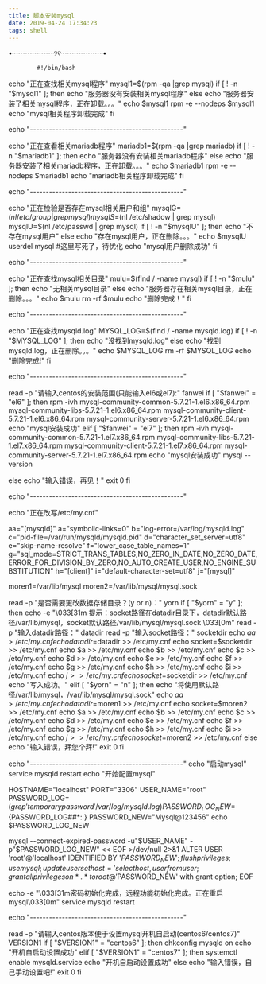 ```yaml
---
title: 脚本安装mysql
date: 2019-04-24 17:34:23
tags: shell
---
```

•┈┈┈┈┈┈୨୧┈┈┈┈┈┈•
<!--more-->
            #!/bin/bash

echo "正在查找相关mysql程序"
mysql1=$(rpm -qa |grep mysql)
if [ ! -n "$mysql1" ]; then
  echo "服务器没有安装相关mysql程序"
else
  echo "服务器安装了相关mysql程序，正在卸载。。。"
  echo $mysql1
  rpm -e --nodeps $mysql1
  echo "mysql相关程序卸载完成"
fi

echo "------------------------------------------------"

echo "正在查看相关mariadb程序"
mariadb1=$(rpm -qa |grep mariadb)
if [ ! -n "$mariadb1" ]; then
  echo "服务器没有安装相关mariadb程序"
else
  echo "服务器安装了相关mariadb程序，正在卸载。。。"
  echo $mariadb1
  rpm -e --nodeps $mariadb1
  echo "mariadb相关程序卸载完成"
fi

echo "------------------------------------------------"

echo "正在检验是否存在mysql相关用户和组"
mysqlG=$(nl /etc/group | grep mysql)
mysqlS=$(nl /etc/shadow | grep mysql)
mysqlU=$(nl /etc/passwd | grep mysql)
if [ ! -n "$mysqlU" ]; then
  echo "不存在mysql用户"
else
  echo "存在mysql用户，正在删除。。。"
  echo $mysqlU
  userdel mysql #这里写死了，待优化
  echo "mysql用户删除成功"
fi

echo "------------------------------------------------"

echo "正在查找mysql相关目录"
mulu=$(find / -name mysql)
if [ ! -n "$mulu" ]; then
  echo "无相关mysql目录"
else
  echo "服务器存在相关mysql目录，正在删除。。。"
  echo $mulu
  rm -rf $mulu
  echo "删除完成！"
fi

echo "------------------------------------------------"

echo "正在查找mysqld.log"
MYSQL_LOG=$(find / -name mysqld.log)
if [ ! -n "$MYSQL_LOG" ]; then
  echo "没找到mysqld.log"
else
  echo "找到mysqld.log，正在删除。。。"
  echo $MYSQL_LOG
  rm -rf $MYSQL_LOG
  echo "删除完成!"
fi

echo "------------------------------------------------"

read -p "请输入centos的安装范围(只能输入el6或el7):" fanwei
if [ "$fanwei" = "el6" ]; then
  rpm -ivh mysql-community-common-5.7.21-1.el6.x86_64.rpm mysql-community-libs-5.7.21-1.el6.x86_64.rpm mysql-community-client-5.7.21-1.el6.x86_64.rpm mysql-community-server-5.7.21-1.el6.x86_64.rpm
  echo "mysql安装成功"
elif [ "$fanwei" = "el7" ]; then
  rpm -ivh mysql-community-common-5.7.21-1.el7.x86_64.rpm mysql-community-libs-5.7.21-1.el7.x86_64.rpm mysql-community-client-5.7.21-1.el7.x86_64.rpm mysql-community-server-5.7.21-1.el7.x86_64.rpm
  echo "mysql安装成功"
  mysql --version
  
else
  echo "输入错误，再见！"
  exit 0
fi

echo "------------------------------------------------"

echo "正在改写/etc/my.cnf"

aa="[mysqld]"
a="symbolic-links=0"
b="log-error=/var/log/mysqld.log"
c="pid-file=/var/run/mysqld/mysqld.pid"
d="character_set_server=utf8"
e="skip-name-resolve"
f="lower_case_table_names=1"
g="sql_mode=STRICT_TRANS_TABLES,NO_ZERO_IN_DATE,NO_ZERO_DATE,ERROR_FOR_DIVISION_BY_ZERO,NO_AUTO_CREATE_USER,NO_ENGINE_SUBSTITUTION"
h="[client]"
i="default-character-set=utf8"
j="[mysql]"

moren1=/var/lib/mysql
moren2=/var/lib/mysql/mysql.sock

read -p "是否需要更改数据存储目录？(y or n)：" yorn
if [ "$yorn" = "y" ]; then
  echo -e "\033[31m 提示：socket路径在datadir目录下，datadir默认路径/var/lib/mysql，socket默认路径/var/lib/mysql/mysql.sock \033[0m"
  read -p "输入datadir路径：" datadir
  read -p "输入socket路径：" socketdir
  echo $aa > /etc/my.cnf
  echo datadir=$datadir >> /etc/my.cnf
  echo socket=$socketdir >> /etc/my.cnf
  echo $a >> /etc/my.cnf
  echo $b >> /etc/my.cnf
  echo $c >> /etc/my.cnf
  echo $d >> /etc/my.cnf
  echo $e >> /etc/my.cnf
  echo $f >> /etc/my.cnf
  echo $g >> /etc/my.cnf
  echo $h >> /etc/my.cnf
  echo $i >> /etc/my.cnf
  echo $j >> /etc/my.cnf
  echo socket=$socketdir >> /etc/my.cnf
  echo "写入成功。"
elif [ "$yorn" = "n" ]; then
  echo "将使用默认路径/var/lib/mysql，/var/lib/mysql/mysql.sock"
  echo $aa > /etc/my.cnf
  echo datadir=$moren1 >> /etc/my.cnf
  echo socket=$moren2 >> /etc/my.cnf
  echo $a >> /etc/my.cnf
  echo $b >> /etc/my.cnf
  echo $c >> /etc/my.cnf
  echo $d >> /etc/my.cnf
  echo $e >> /etc/my.cnf
  echo $f >> /etc/my.cnf
  echo $g >> /etc/my.cnf
  echo $h >> /etc/my.cnf
  echo $i >> /etc/my.cnf
  echo $j >> /etc/my.cnf
  echo socket=$moren2 >> /etc/my.cnf
else
  echo "输入错误，拜您个拜!"
  exit 0
fi

echo "------------------------------------------------"
echo "启动mysql"
service mysqld restart
echo "开始配置mysql"

HOSTNAME="localhost"
PORT="3306"
USER_NAME="root"
PASSWORD_LOG=$(grep 'temporary password' /var/log/mysqld.log)
PASSWORD_LOG_NEW=${PASSWORD_LOG##*: }
PASSWORD_NEW="Mysql@123456"
echo $PASSWORD_LOG_NEW

mysql --connect-expired-password -u"$USER_NAME" -p"$PASSWORD_LOG_NEW" << EOF >/dev/null 2>&1
ALTER USER 'root'@'localhost' IDENTIFIED BY '$PASSWORD_NEW';
flush privileges;
use mysql;
update user set host='%' where user ='root' and host='localhost';
select host,user from user;
grant all privileges on *.* to root@'%' identified by '$PASSWORD_NEW' with grant option;
EOF

echo -e "\033[31m密码初始化完成，远程功能初始化完成。正在重启mysql\033[0m"
service mysqld restart

echo "------------------------------------------------"

read -p "请输入centos版本便于设置mysql开机自启动(centos6/centos7)" VERSION1
if [ "$VERSION1" = "centos6" ]; then
chkconfig mysqld on
echo "开机自启动设置成功"
elif [ "$VERSION1" = "centos7" ]; then
systemctl enable mysqld.service
echo "开机自启动设置成功"
else
echo "输入错误，自己手动设置吧!"
exit 0
fi

